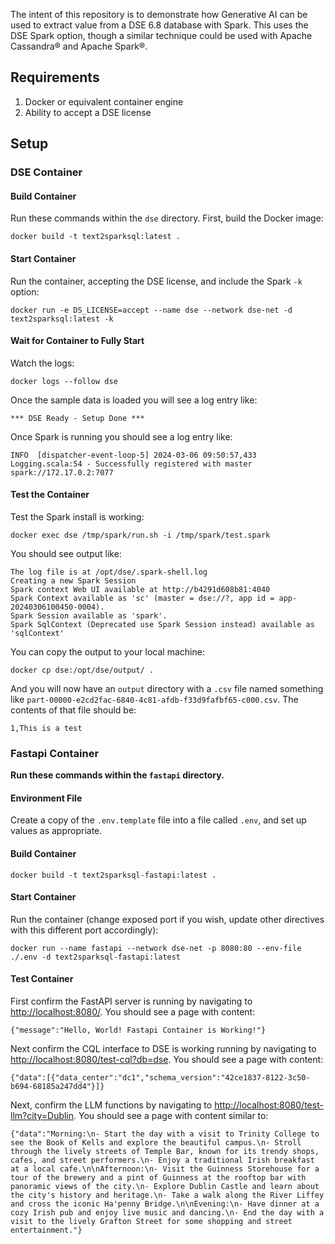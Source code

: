 
The intent of this repository is to demonstrate how Generative AI can be used to extract value from a DSE 6.8 database with Spark. This uses the DSE Spark option, though a similar technique could be used with Apache Cassandra® and Apache Spark®.

## Requirements

1. Docker or equivalent container engine
2. Ability to accept a DSE license

## Setup
### DSE Container

#### Build Container
Run these commands within the `dse` directory. First, build the Docker image:

```
docker build -t text2sparksql:latest .
```

#### Start Container
Run the container, accepting the DSE license, and include the Spark `-k` option:

```
docker run -e DS_LICENSE=accept --name dse --network dse-net -d text2sparksql:latest -k
```

#### Wait for Container to Fully Start
Watch the logs:

```
docker logs --follow dse
```

Once the sample data is loaded you will see a log entry like:

```
*** DSE Ready - Setup Done ***
```

Once Spark is running you should see a log entry like:

```
INFO  [dispatcher-event-loop-5] 2024-03-06 09:50:57,433  Logging.scala:54 - Successfully registered with master spark://172.17.0.2:7077
```

#### Test the Container

Test the Spark install is working:

```
docker exec dse /tmp/spark/run.sh -i /tmp/spark/test.spark
```

You should see output like:

```
The log file is at /opt/dse/.spark-shell.log
Creating a new Spark Session
Spark context Web UI available at http://b4291d608b81:4040
Spark Context available as 'sc' (master = dse://?, app id = app-20240306100450-0004).
Spark Session available as 'spark'.
Spark SqlContext (Deprecated use Spark Session instead) available as 'sqlContext'
```

You can copy the output to your local machine:

```
docker cp dse:/opt/dse/output/ .
```

And you will now have an `output` directory with a `.csv` file named something like `part-00000-e2cd2fac-6840-4c81-afdb-f33d9fafbf65-c000.csv`. The contents of that file should be:

```
1,This is a test
```


### Fastapi Container

**Run these commands within the `fastapi` directory.**

#### Environment File

Create a copy of the `.env.template` file into a file called `.env`, and set up values as appropriate.

#### Build Container

```
docker build -t text2sparksql-fastapi:latest .
```

#### Start Container
Run the container (change exposed port if you wish, update other directives with this different port accordingly):

```
docker run --name fastapi --network dse-net -p 8080:80 --env-file ./.env -d text2sparksql-fastapi:latest
```

#### Test Container

First confirm the FastAPI server is running by navigating to [http://localhost:8080/](http://localhost:8080/). You should see a page with content:

```
{"message":"Hello, World! Fastapi Container is Working!"}
```

Next confirm the CQL interface to DSE is working running by navigating to [http://localhost:8080/test-cql?db=dse](http://localhost:8080/test-cql?db=dse). You should see a page with content:

```
{"data":[{"data_center":"dc1","schema_version":"42ce1837-8122-3c50-b694-68185a247dd4"}]}
```

Next, confirm the LLM functions by navigating to [http://localhost:8080/test-llm?city=Dublin](http://localhost:8080/test-llm?city=Dublin). You should see a page with content similar to:

```
{"data":"Morning:\n- Start the day with a visit to Trinity College to see the Book of Kells and explore the beautiful campus.\n- Stroll through the lively streets of Temple Bar, known for its trendy shops, cafes, and street performers.\n- Enjoy a traditional Irish breakfast at a local cafe.\n\nAfternoon:\n- Visit the Guinness Storehouse for a tour of the brewery and a pint of Guinness at the rooftop bar with panoramic views of the city.\n- Explore Dublin Castle and learn about the city's history and heritage.\n- Take a walk along the River Liffey and cross the iconic Ha'penny Bridge.\n\nEvening:\n- Have dinner at a cozy Irish pub and enjoy live music and dancing.\n- End the day with a visit to the lively Grafton Street for some shopping and street entertainment."}
```
